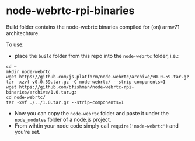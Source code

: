 # node-webrtc-rpi-binaries

Build folder contains the node-webrtc binaries compiled for (on) armv71 architechture. 

To use:
- place the `build` folder from this repo into the `node-webrtc` folder, i.e.:

```
cd ~
mkdir node-webrtc
wget https://github.com/js-platform/node-webrtc/archive/v0.0.59.tar.gz
tar -xzvf v0.0.59.tar.gz -C node-webrtc/ --strip-components=1
wget https://github.com/bfishman/node-webrtc-rpi-binaries/archive/1.0.tar.gz
cd node-webrtc/
tar -xvf ./../1.0.tar.gz --strip-components=1
```
- Now you can copy the `node-webrtc` folder and paste it under the `node_modules` folder of a node.js project.
- From wihtin your node code simply call `require('node-webrtc')` and you're set.
